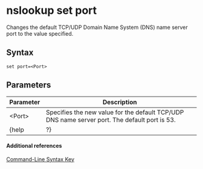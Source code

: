 # nslookup set port



Changes the default TCP/UDP Domain Name System (DNS) name server port to the value specified.

## Syntax

```
set port=<Port>
```

## Parameters

|Parameter|Description|
|---------|-----------|
|\<Port>|Specifies the new value for the default TCP/UDP DNS name server port. The default port is 53.|
|{help | ?}|Displays a short summary of **nslookup** subcommands.|

#### Additional references

[Command-Line Syntax Key](command-line-syntax-key.md)
